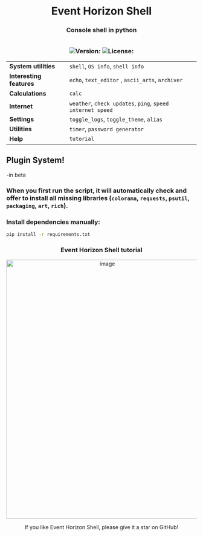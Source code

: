 <h1 align="center">Event Horizon Shell</h1>
<h3 align="center">Console shell in python
  
<p align="center">
  <br>
  <img src="https://img.shields.io/badge/Version-1.1.2-green" alt="Version:">
  <img src="https://img.shields.io/badge/License-MIT-yellow" alt="License:">
</p>

|  |  |
| :--- | :--- |
| **System utilities** | `shell`, `OS info`, `shell info` |
| **Interesting features** | `echo`, `text_editor` , `ascii_arts`, `archiver` |
| **Calculations** | `calc` |
| **Internet** | `weather`, `check updates`, `ping`, `speed internet speed` |
| **Settings** | `toggle_logs`, `toggle_theme`, `alias` |
| **Utilities** | `timer`, `password generator` |
| **Help** | `tutorial`  |

## Plugin System!
-in beta

### When you first run the script, it will automatically check and offer to install all missing libraries (`colorama`, `requests`, `psutil`, `packaging`, `art`, `rich`).
### Install dependencies manually:
```bash
pip install -r requirements.txt
```
<h3 align="center">Event Horizon Shell tutorial</h3>
<p align="center"> <img width="519" height="685" alt="image" src="https://github.com/user-attachments/assets/8989ce65-9006-4305-8a1b-0cbe622f57d9"
" />
</p>

<div align="center">
If you like Event Horizon Shell, please give it a star on GitHub!
</div>

